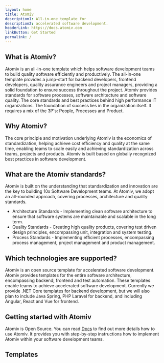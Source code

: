 ```yaml
---
layout: home
title: Atomiv
description1: All-in-one template for
description2: accelerated software development.
headerLink: https://docs.atomiv.com
linkButton: Get Started
permalink: /
---
```



## What is Atomiv?

Atomiv is an all-in-one template which helps software development teams to build quality software efficiently and productively. The all-in-one template provides a jump-start for backend developers, frontend developers, quality assurance engineers and project managers, providing a solid foundation to ensure success throughout the project. Atomiv provides standards for software processes, software architecture and software quality. The core standards and best practices behind high performance IT organizations. The foundation of success lies in the organization itself. It requires a mix of the 3P's: People, Processes and Product.

## Why Atomiv?

The core principle and motivation underlying Atomiv is the economics of standardization, helping achieve cost efficiency and quality at the same time, enabling teams to scale easily and achieving standardization across teams, projects and products. Atomiv is built based on globally recognized best practices in software development. 

## What are the Atomiv standards?

Atomiv is built on the understanding that standardization and innovation are the key to building 10x Software Development teams. At Atomiv, we adopt an all-rounded approach, covering processes, architecture and quality standards.

* Architecture Standards - Implementing clean software architecture to ensure that software systems are maintainable and scalable in the long term.
* Quality Standards - Creating high quality products, covering test driven design principles, encompassing unit, integration and system testing.
* Process Standards - Implementing efficient processes, encompassing process management, project management and product management.

## Which technologies are supported?

Atomiv is an open source template for accelerated software development. Atomiv provides templates for the entire software architecture, encompassing backend, frontend and test automation. These templates enable teams to achieve accelerated software development. Currently we provide .NET Core templates for backend development, but we will also plan to include Java Spring, PHP Laravel for backend, and including Angular, React and Vue for frontend.

## Getting started with Atomiv

Atomiv is Open Source. You can read [Docs](docs.md) to find out more details how to use Atomiv. It provides you with step-by-step instructions how to implement Atomiv within your software development teams.




## Templates







<!-- TODO: VC: Link to Docs for Getting started page -->


<!-- TODO: VC: DELETE -->

<!--

<h2>Recent Articles</h2>

<ul>

{% for post in site.posts reversed %}
<li><a href="{{ site.url }}{{ post.url }}">{{ post.title }}</a></li>
{% endfor %}

</ul>

-->